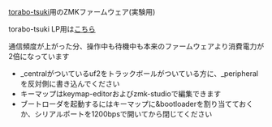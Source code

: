 
[torabo-tsuki](https://github.com/sekigon-gonnoc/torabo-tsuki)用のZMKファームウェア(実験用)

torabo-tsuki LP用は[こちら](https://github.com/sekigon-gonnoc/zmk-keyboard-torabo-tsuki-lp/)

通信頻度が上がった分、操作中も待機中も本来のファームウェアより消費電力が2倍になっています

* _centralがついているuf2をトラックボールがついている方に、_peripheralを反対側に書き込んでください
* キーマップはkeymap-editorおよびzmk-studioで編集できます
* ブートローダを起動するにはキーマップに&bootloaderを割り当てておくか、シリアルポートを1200bpsで開いてから閉じてください 
